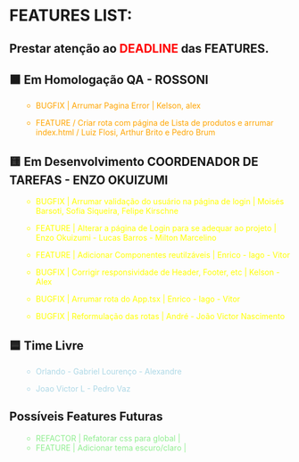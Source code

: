 # FEATURES LIST:

## Prestar atenção ao <span style="color:red">DEADLINE</span> das FEATURES. 

## 🟧 Em Homologação QA - ROSSONI
<ul style="color:orange">

- BUGFIX | Arrumar Pagina Error | Kelson, alex

- FEATURE / Criar rota com página de Lista de produtos e arrumar index.html / Luiz Flosi, Arthur Brito e Pedro Brum

</ul>

## 🟨 Em Desenvolvimento COORDENADOR DE TAREFAS - ENZO OKUIZUMI
<ul style="color:yellow">

- BUGFIX | Arrumar validação do usuário na página de login | Moisés Barsoti, Sofia Siqueira, Felipe Kirschne

- FEATURE | Alterar a página de Login para se adequar ao projeto | Enzo Okuizumi -  Lucas Barros - Milton Marcelino

- FEATURE | Adicionar Componentes reutilzáveis  | Enrico - Iago - Vitor

- BUGFIX | Corrigir responsividade de Header, Footer, etc | Kelson - Alex

- BUGFIX | Arrumar rota do App.tsx  | Enrico - Iago - Vitor

- BUGFIX | Reformulação das rotas | André - João Victor Nascimento

</ul>

## 🟦 Time Livre
<ul style="color:lightblue">

- Orlando - Gabriel Lourenço - Alexandre

- Joao Victor L - Pedro Vaz

</ul>

## Possíveis Features Futuras
<ul style="color:lightgreen">

- REFACTOR | Refatorar css para global |
- FEATURE | Adicionar tema escuro/claro | 

</ul>
